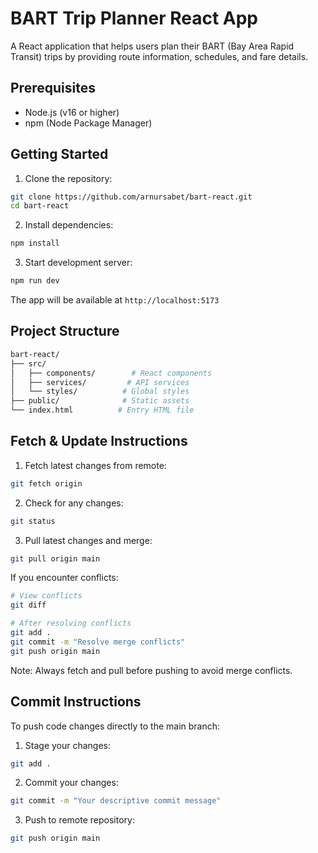 # BART Trip Planner React App

A React application that helps users plan their BART (Bay Area Rapid Transit) trips by providing route information, schedules, and fare details.

## Prerequisites

- Node.js (v16 or higher)
- npm (Node Package Manager)

## Getting Started

1. Clone the repository:
```sh
git clone https://github.com/arnursabet/bart-react.git
cd bart-react
```

2. Install dependencies:
```sh
npm install
```

3. Start development server:
```sh
npm run dev
```

The app will be available at `http://localhost:5173`

## Project Structure
```sh
bart-react/
├── src/
│   ├── components/        # React components
│   ├── services/         # API services
│   └── styles/          # Global styles
├── public/              # Static assets
└── index.html          # Entry HTML file
```
## Fetch & Update Instructions
1. Fetch latest changes from remote:
```sh
git fetch origin
```

2. Check for any changes:
```sh
git status
```

3. Pull latest changes and merge:
```sh
git pull origin main
```

If you encounter conflicts:

```sh
# View conflicts
git diff

# After resolving conflicts
git add .
git commit -m "Resolve merge conflicts"
git push origin main
```

Note: Always fetch and pull before pushing to avoid merge conflicts.



## Commit Instructions

To push code changes directly to the main branch:

1. Stage your changes:
```sh
git add .
```

2. Commit your changes:
```sh
git commit -m "Your descriptive commit message"
```

3. Push to remote repository:
```sh
git push origin main
```
